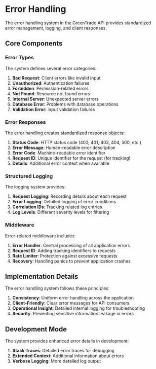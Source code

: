 # Error Handling

The error handling system in the GreenTrade API provides standardized error management, logging, and client responses.

## Core Components

### Error Types

The system defines several error categories:

1. **Bad Request**: Client errors like invalid input
2. **Unauthorized**: Authentication failures
3. **Forbidden**: Permission-related errors
4. **Not Found**: Resource not found errors
5. **Internal Server**: Unexpected server errors
6. **Database Error**: Problems with database operations
7. **Validation Error**: Input validation failures

### Error Responses

The error handling creates standardized response objects:

1. **Status Code**: HTTP status code (400, 401, 403, 404, 500, etc.)
2. **Error Message**: Human-readable error description
3. **Error Code**: Machine-readable error identifier
4. **Request ID**: Unique identifier for the request (for tracking)
5. **Details**: Additional error context when available

### Structured Logging

The logging system provides:

1. **Request Logging**: Recording details about each request
2. **Error Logging**: Detailed logging of error conditions
3. **Correlation IDs**: Tracking related log entries
4. **Log Levels**: Different severity levels for filtering

### Middleware

Error-related middleware includes:

1. **Error Handler**: Central processing of all application errors
2. **Request ID**: Adding tracking identifiers to requests
3. **Rate Limiter**: Protection against excessive requests
4. **Recovery**: Handling panics to prevent application crashes

## Implementation Details

The error handling system follows these principles:

1. **Consistency**: Uniform error handling across the application
2. **Client-Friendly**: Clear error messages for API consumers
3. **Operational Insight**: Detailed internal logging for troubleshooting
4. **Security**: Preventing sensitive information leakage in errors

## Development Mode

The system provides enhanced error details in development:

1. **Stack Traces**: Detailed error traces for debugging
2. **Extended Context**: Additional information about errors
3. **Verbose Logging**: More detailed log output
